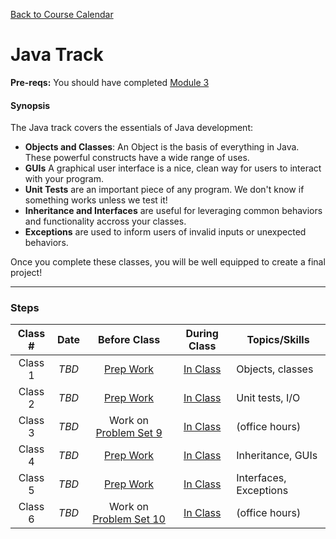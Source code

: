 [Back to Course Calendar](../../..)

# Java Track

**Pre-reqs:** You should have completed [Module 3](../../unit1-fundamentals/module3)

#### Synopsis 

The Java track covers the essentials of Java development:

* **Objects and Classes**: An Object is the basis of everything in Java. These powerful constructs have a wide range of uses.
* **GUIs** A graphical user interface is a nice, clean way for users to interact with your program.
* **Unit Tests** are an important piece of any program. We don't know if something works unless we test it!
* **Inheritance and Interfaces** are useful for leveraging common behaviors and functionality accross your classes.
* **Exceptions** are used to inform users of invalid inputs or unexpected behaviors.

Once you complete these classes, you will be well equipped to create a final project!

***

### Steps

Class # | Date | Before Class | During Class | Topics/Skills
:------:|:----:|:------------:|:------------:|-----------------------|
Class 1 | *TBD* | [Prep Work](./materials/class1-prep) | [In Class](./materials/class1) | Objects, classes
Class 2 | *TBD* | [Prep Work](./materials/class2-prep) | [In Class](./materials/class2) | Unit tests, I/O
Class 3 | *TBD* | Work on [Problem Set 9](./materials/problem-set-9) | [In Class](./materials/class3) | (office hours)
Class 4 | *TBD* | [Prep Work](./materials/class4-prep) | [In Class](./materials/class4) | Inheritance, GUIs
Class 5 | *TBD* | [Prep Work](./materials/class5-prep) | [In Class](./materials/class5) | Interfaces, Exceptions
Class 6 | *TBD* | Work on [Problem Set 10](./materials/problem-set-10) | [In Class](./materials/class6) | (office hours)

